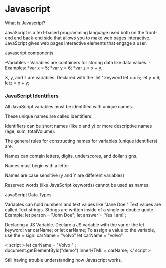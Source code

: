 # Javascript

What is Javascript?

JavaScript is a text-based programming language used both on the front-end and back-end side that allows you to make web pages interactive. JavaScript gives web pages interactive elements that engage a user.

Javascript components

-Variables - Variables are containers for storing data like data values.
-Examples: 
 *var x = 5;
 *var y = 6;
 *var z = x + y;

 X, y, and z are variables. Declared with the 'let ' keyword
 let x = 5;
 let y = 6;
 letz = x + y;


 ### JavaScript Identifiers

All JavaScript variables must be identified with unique names.

These unique names are called identifiers.

Identifiers can be short names (like x and y) or more descriptive names (age, sum, totalVolume).

The general rules for constructing names for variables (unique identifiers) are:

Names can contain letters, digits, underscores, and dollar signs.

Names must begin with a letter

Names are case sensitive (y and Y are different variables)

Reserved words (like JavaScript keywords) cannot be used as names.

JavaScript Data Types

Variables can hold numbers and text values like "Jane Doe."
Text values are called Text strings. Strings are written inside of a single or double quote.
Example: 
let person = "John Doe";
let answer = 'Yes I am!';

Declaring a JS Variable.
Declare a JS variable with the var or the let keyword: 
var carName; or let carName;
 To assign a value to the variable, use the = sign:
 carName = "volvo"
 let carName = "volvo"

 < script >
let carName = "Volvo " ;
document.getElementById("demo").innerHTML = carName;
</ script >

Still having trouble understanding how Javascript works. 
